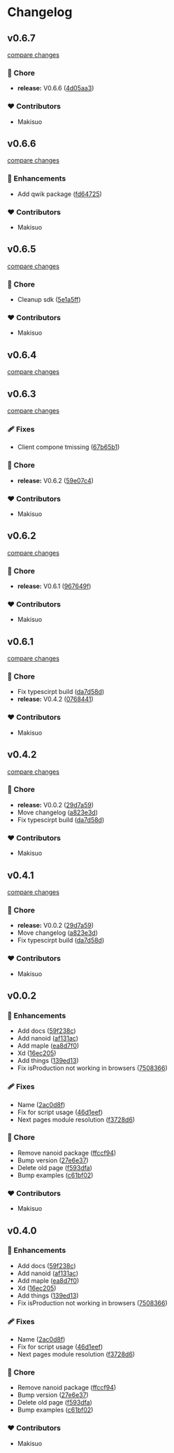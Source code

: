 # Changelog




## v0.6.7

[compare changes](https://github.com/MapleAnalytics/maple-sdk/compare/v0.6.6...v0.6.7)

### 🏡 Chore

- **release:** V0.6.6 ([4d05aa3](https://github.com/MapleAnalytics/maple-sdk/commit/4d05aa3))

### ❤️ Contributors

- Makisuo

## v0.6.6

[compare changes](https://github.com/MapleAnalytics/maple-sdk/compare/v0.6.5...v0.6.6)

### 🚀 Enhancements

- Add qwik package ([fd64725](https://github.com/MapleAnalytics/maple-sdk/commit/fd64725))

### ❤️ Contributors

- Makisuo

## v0.6.5

[compare changes](https://github.com/MapleAnalytics/maple-sdk/compare/v0.6.4...v0.6.5)

### 🏡 Chore

- Cleanup sdk ([5e1a5ff](https://github.com/MapleAnalytics/maple-sdk/commit/5e1a5ff))

### ❤️ Contributors

- Makisuo

## v0.6.4

[compare changes](https://github.com/MapleAnalytics/maple-sdk/compare/v0.6.3...v0.6.4)

## v0.6.3

[compare changes](https://github.com/MapleAnalytics/maple-sdk/compare/v0.6.2...v0.6.3)

### 🩹 Fixes

- Client compone tmissing ([67b65b1](https://github.com/MapleAnalytics/maple-sdk/commit/67b65b1))

### 🏡 Chore

- **release:** V0.6.2 ([59e07c4](https://github.com/MapleAnalytics/maple-sdk/commit/59e07c4))

### ❤️ Contributors

- Makisuo

## v0.6.2

[compare changes](https://github.com/MapleAnalytics/maple-sdk/compare/v0.6.1...v0.6.2)

### 🏡 Chore

- **release:** V0.6.1 ([967649f](https://github.com/MapleAnalytics/maple-sdk/commit/967649f))

### ❤️ Contributors

- Makisuo

## v0.6.1

[compare changes](https://github.com/MapleAnalytics/maple-sdk/compare/v0.4.2...v0.6.1)

### 🏡 Chore

- Fix typescirpt build ([da7d58d](https://github.com/MapleAnalytics/maple-sdk/commit/da7d58d))
- **release:** V0.4.2 ([0768441](https://github.com/MapleAnalytics/maple-sdk/commit/0768441))

### ❤️ Contributors

- Makisuo

## v0.4.2

[compare changes](https://github.com/MapleAnalytics/maple-sdk/compare/v0.0.2...v0.4.2)

### 🏡 Chore

- **release:** V0.0.2 ([29d7a59](https://github.com/MapleAnalytics/maple-sdk/commit/29d7a59))
- Move changelog ([a823e3d](https://github.com/MapleAnalytics/maple-sdk/commit/a823e3d))
- Fix typescirpt build ([da7d58d](https://github.com/MapleAnalytics/maple-sdk/commit/da7d58d))

### ❤️ Contributors

- Makisuo

## v0.4.1

[compare changes](https://github.com/MapleAnalytics/maple-sdk/compare/v0.0.2...v0.4.1)

### 🏡 Chore

- **release:** V0.0.2 ([29d7a59](https://github.com/MapleAnalytics/maple-sdk/commit/29d7a59))
- Move changelog ([a823e3d](https://github.com/MapleAnalytics/maple-sdk/commit/a823e3d))
- Fix typescirpt build ([da7d58d](https://github.com/MapleAnalytics/maple-sdk/commit/da7d58d))

### ❤️ Contributors

- Makisuo

## v0.0.2


### 🚀 Enhancements

- Add docs ([59f238c](https://github.com/MapleAnalytics/maple-sdk/commit/59f238c))
- Add nanoid ([af131ac](https://github.com/MapleAnalytics/maple-sdk/commit/af131ac))
- Add maple ([ea8d7f0](https://github.com/MapleAnalytics/maple-sdk/commit/ea8d7f0))
- Xd ([16ec205](https://github.com/MapleAnalytics/maple-sdk/commit/16ec205))
- Add things ([139ed13](https://github.com/MapleAnalytics/maple-sdk/commit/139ed13))
- Fix isProduction not working in browsers ([7508366](https://github.com/MapleAnalytics/maple-sdk/commit/7508366))

### 🩹 Fixes

- Name ([2ac0d8f](https://github.com/MapleAnalytics/maple-sdk/commit/2ac0d8f))
- Fix  for script usage ([46d1eef](https://github.com/MapleAnalytics/maple-sdk/commit/46d1eef))
- Next pages module resolution ([f3728d6](https://github.com/MapleAnalytics/maple-sdk/commit/f3728d6))

### 🏡 Chore

- Remove nanoid package ([ffccf94](https://github.com/MapleAnalytics/maple-sdk/commit/ffccf94))
- Bump version ([27e6e37](https://github.com/MapleAnalytics/maple-sdk/commit/27e6e37))
- Delete old page ([f593dfa](https://github.com/MapleAnalytics/maple-sdk/commit/f593dfa))
- Bump examples ([c61bf02](https://github.com/MapleAnalytics/maple-sdk/commit/c61bf02))

### ❤️ Contributors

- Makisuo

## v0.4.0


### 🚀 Enhancements

- Add docs ([59f238c](https://github.com/MapleAnalytics/maple-sdk/commit/59f238c))
- Add nanoid ([af131ac](https://github.com/MapleAnalytics/maple-sdk/commit/af131ac))
- Add maple ([ea8d7f0](https://github.com/MapleAnalytics/maple-sdk/commit/ea8d7f0))
- Xd ([16ec205](https://github.com/MapleAnalytics/maple-sdk/commit/16ec205))
- Add things ([139ed13](https://github.com/MapleAnalytics/maple-sdk/commit/139ed13))
- Fix isProduction not working in browsers ([7508366](https://github.com/MapleAnalytics/maple-sdk/commit/7508366))

### 🩹 Fixes

- Name ([2ac0d8f](https://github.com/MapleAnalytics/maple-sdk/commit/2ac0d8f))
- Fix  for script usage ([46d1eef](https://github.com/MapleAnalytics/maple-sdk/commit/46d1eef))
- Next pages module resolution ([f3728d6](https://github.com/MapleAnalytics/maple-sdk/commit/f3728d6))

### 🏡 Chore

- Remove nanoid package ([ffccf94](https://github.com/MapleAnalytics/maple-sdk/commit/ffccf94))
- Bump version ([27e6e37](https://github.com/MapleAnalytics/maple-sdk/commit/27e6e37))
- Delete old page ([f593dfa](https://github.com/MapleAnalytics/maple-sdk/commit/f593dfa))
- Bump examples ([c61bf02](https://github.com/MapleAnalytics/maple-sdk/commit/c61bf02))

### ❤️ Contributors

- Makisuo

